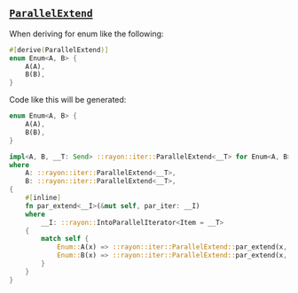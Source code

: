 ## [`ParallelExtend`](https://docs.rs/rayon/1.0/rayon/iter/trait.ParallelExtend.html)

When deriving for enum like the following:

```rust
#[derive(ParallelExtend)]
enum Enum<A, B> {
    A(A),
    B(B),
}
```

Code like this will be generated:

```rust
enum Enum<A, B> {
    A(A),
    B(B),
}

impl<A, B, __T: Send> ::rayon::iter::ParallelExtend<__T> for Enum<A, B>
where
    A: ::rayon::iter::ParallelExtend<__T>,
    B: ::rayon::iter::ParallelExtend<__T>,
{
    #[inline]
    fn par_extend<__I>(&mut self, par_iter: __I)
    where
        __I: ::rayon::IntoParallelIterator<Item = __T>
    {
        match self {
            Enum::A(x) => ::rayon::iter::ParallelExtend::par_extend(x, par_iter),
            Enum::B(x) => ::rayon::iter::ParallelExtend::par_extend(x, par_iter),
        }
    }
}
```
